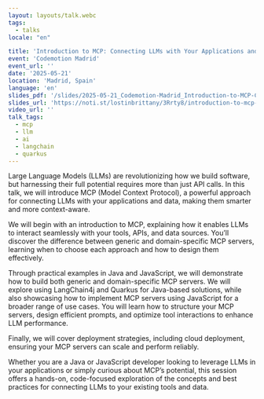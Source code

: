 ```yaml
---
layout: layouts/talk.webc
tags:
  - talks
locale: "en"

title: 'Introduction to MCP: Connecting LLMs with Your Applications and Data'
event: 'Codemotion Madrid'
event_url: ''
date: '2025-05-21'
location: 'Madrid, Spain'
language: 'en'
slides_pdf: '/slides/2025-05-21_Codemotion-Madrid_Introduction-to-MCP-Connecting-LLMs-with-Your-Applications-and-Data.pdf'
slides_url: 'https://noti.st/lostinbrittany/3Rrty8/introduction-to-mcp-connecting-llms-with-your-applications-and-data'
video_url: ''
talk_tags:
  - mcp
  - llm
  - ai
  - langchain
  - quarkus
---
```


Large Language Models (LLMs) are revolutionizing how we build software, but harnessing their full potential requires more than just API calls. In this talk, we will introduce MCP (Model Context Protocol), a powerful approach for connecting LLMs with your applications and data, making them smarter and more context-aware.

We will begin with an introduction to MCP, explaining how it enables LLMs to interact seamlessly with your tools, APIs, and data sources. You’ll discover the difference between generic and domain-specific MCP servers, learning when to choose each approach and how to design them effectively.

Through practical examples in Java and JavaScript, we will demonstrate how to build both generic and domain-specific MCP servers. We will explore using LangChain4j and Quarkus for Java-based solutions, while also showcasing how to implement MCP servers using JavaScript for a broader range of use cases. You will learn how to structure your MCP servers, design efficient prompts, and optimize tool interactions to enhance LLM performance.

Finally, we will cover deployment strategies, including cloud deployment, ensuring your MCP servers can scale and perform reliably.

Whether you are a Java or JavaScript developer looking to leverage LLMs in your applications or simply curious about MCP’s potential, this session offers a hands-on, code-focused exploration of the concepts and best practices for connecting LLMs to your existing tools and data.
